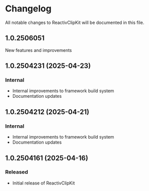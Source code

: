 # Changelog

All notable changes to ReactivClipKit will be documented in this file.

## 1.0.2506051

New features and improvements


## 1.0.2504231 (2025-04-23)

### Internal

- Internal improvements to framework build system
- Documentation updates

## 1.0.2504212 (2025-04-21)

### Internal

- Internal improvements to framework build system
- Documentation updates

## 1.0.2504161 (2025-04-16)

### Released

- Initial release of ReactivClipKit
